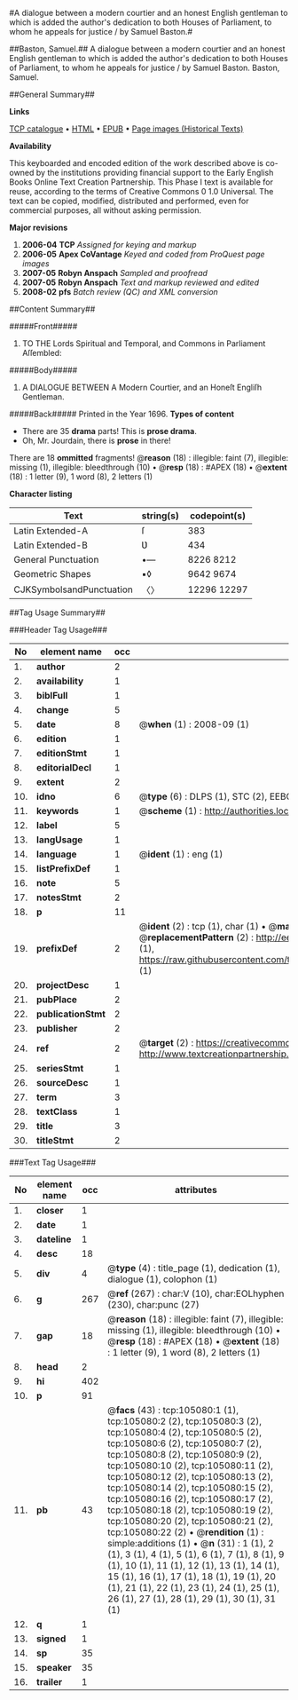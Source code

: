 #A dialogue between a modern courtier and an honest English gentleman to which is added the author's dedication to both Houses of Parliament, to whom he appeals for justice / by Samuel Baston.#

##Baston, Samuel.##
A dialogue between a modern courtier and an honest English gentleman to which is added the author's dedication to both Houses of Parliament, to whom he appeals for justice / by Samuel Baston.
Baston, Samuel.

##General Summary##

**Links**

[TCP catalogue](http://www.ota.ox.ac.uk/tcp/)  • 
[HTML](http://tei.it.ox.ac.uk/tcp/Texts-HTML/free/A26/A26755.html)  • 
[EPUB](http://tei.it.ox.ac.uk/tcp/Texts-EPUB/free/A26/A26755.epub) • 
[Page images (Historical Texts)](https://data.historicaltexts.jisc.ac.uk/view?pubId=eebo-16206513e&pageId=eebo-16206513e-105080-1)

**Availability**

This keyboarded and encoded edition of the
	       work described above is co-owned by the institutions
	       providing financial support to the Early English Books
	       Online Text Creation Partnership. This Phase I text is
	       available for reuse, according to the terms of Creative
	       Commons 0 1.0 Universal. The text can be copied,
	       modified, distributed and performed, even for
	       commercial purposes, all without asking permission.

**Major revisions**

1. __2006-04__ __TCP__ *Assigned for keying and markup*
1. __2006-05__ __Apex CoVantage__ *Keyed and coded from ProQuest page images*
1. __2007-05__ __Robyn Anspach__ *Sampled and proofread*
1. __2007-05__ __Robyn Anspach__ *Text and markup reviewed and edited*
1. __2008-02__ __pfs__ *Batch review (QC) and XML conversion*

##Content Summary##

#####Front#####

1. TO THE Lords Spiritual and Temporal, and Commons in Parliament Aſſembled:

#####Body#####

1. A DIALOGUE BETWEEN A Modern Courtier, and an Honeſt Engliſh Gentleman.

#####Back#####
Printed in the Year 1696.
**Types of content**

  * There are 35 **drama** parts! This is **prose drama**.
  * Oh, Mr. Jourdain, there is **prose** in there!

There are 18 **ommitted** fragments! 
 @__reason__ (18) : illegible: faint (7), illegible: missing (1), illegible: bleedthrough (10)  •  @__resp__ (18) : #APEX (18)  •  @__extent__ (18) : 1 letter (9), 1 word (8), 2 letters (1)

**Character listing**


|Text|string(s)|codepoint(s)|
|---|---|---|
|Latin Extended-A|ſ|383|
|Latin Extended-B|Ʋ|434|
|General Punctuation|•—|8226 8212|
|Geometric Shapes|▪◊|9642 9674|
|CJKSymbolsandPunctuation|〈〉|12296 12297|

##Tag Usage Summary##

###Header Tag Usage###

|No|element name|occ|attributes|
|---|---|---|---|
|1.|__author__|2||
|2.|__availability__|1||
|3.|__biblFull__|1||
|4.|__change__|5||
|5.|__date__|8| @__when__ (1) : 2008-09 (1)|
|6.|__edition__|1||
|7.|__editionStmt__|1||
|8.|__editorialDecl__|1||
|9.|__extent__|2||
|10.|__idno__|6| @__type__ (6) : DLPS (1), STC (2), EEBO-CITATION (1), OCLC (1), VID (1)|
|11.|__keywords__|1| @__scheme__ (1) : http://authorities.loc.gov/ (1)|
|12.|__label__|5||
|13.|__langUsage__|1||
|14.|__language__|1| @__ident__ (1) : eng (1)|
|15.|__listPrefixDef__|1||
|16.|__note__|5||
|17.|__notesStmt__|2||
|18.|__p__|11||
|19.|__prefixDef__|2| @__ident__ (2) : tcp (1), char (1)  •  @__matchPattern__ (2) : ([0-9\-]+):([0-9IVX]+) (1), (.+) (1)  •  @__replacementPattern__ (2) : http://eebo.chadwyck.com/downloadtiff?vid=$1&page=$2 (1), https://raw.githubusercontent.com/textcreationpartnership/Texts/master/tcpchars.xml#$1 (1)|
|20.|__projectDesc__|1||
|21.|__pubPlace__|2||
|22.|__publicationStmt__|2||
|23.|__publisher__|2||
|24.|__ref__|2| @__target__ (2) : https://creativecommons.org/publicdomain/zero/1.0/ (1), http://www.textcreationpartnership.org/docs/. (1)|
|25.|__seriesStmt__|1||
|26.|__sourceDesc__|1||
|27.|__term__|3||
|28.|__textClass__|1||
|29.|__title__|3||
|30.|__titleStmt__|2||


###Text Tag Usage###

|No|element name|occ|attributes|
|---|---|---|---|
|1.|__closer__|1||
|2.|__date__|1||
|3.|__dateline__|1||
|4.|__desc__|18||
|5.|__div__|4| @__type__ (4) : title_page (1), dedication (1), dialogue (1), colophon (1)|
|6.|__g__|267| @__ref__ (267) : char:V (10), char:EOLhyphen (230), char:punc (27)|
|7.|__gap__|18| @__reason__ (18) : illegible: faint (7), illegible: missing (1), illegible: bleedthrough (10)  •  @__resp__ (18) : #APEX (18)  •  @__extent__ (18) : 1 letter (9), 1 word (8), 2 letters (1)|
|8.|__head__|2||
|9.|__hi__|402||
|10.|__p__|91||
|11.|__pb__|43| @__facs__ (43) : tcp:105080:1 (1), tcp:105080:2 (2), tcp:105080:3 (2), tcp:105080:4 (2), tcp:105080:5 (2), tcp:105080:6 (2), tcp:105080:7 (2), tcp:105080:8 (2), tcp:105080:9 (2), tcp:105080:10 (2), tcp:105080:11 (2), tcp:105080:12 (2), tcp:105080:13 (2), tcp:105080:14 (2), tcp:105080:15 (2), tcp:105080:16 (2), tcp:105080:17 (2), tcp:105080:18 (2), tcp:105080:19 (2), tcp:105080:20 (2), tcp:105080:21 (2), tcp:105080:22 (2)  •  @__rendition__ (1) : simple:additions (1)  •  @__n__ (31) : 1 (1), 2 (1), 3 (1), 4 (1), 5 (1), 6 (1), 7 (1), 8 (1), 9 (1), 10 (1), 11 (1), 12 (1), 13 (1), 14 (1), 15 (1), 16 (1), 17 (1), 18 (1), 19 (1), 20 (1), 21 (1), 22 (1), 23 (1), 24 (1), 25 (1), 26 (1), 27 (1), 28 (1), 29 (1), 30 (1), 31 (1)|
|12.|__q__|1||
|13.|__signed__|1||
|14.|__sp__|35||
|15.|__speaker__|35||
|16.|__trailer__|1||
